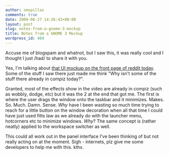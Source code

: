 ```yaml
---
author: smspillaz
comments: true
date: 2009-06-27 14:26:43+00:00
layout: post
slug: notes-from-a-gnome-3-mockup
title: Notes from a GNOME 3 Mockup
wordpress_id: 469
---
```


Accuse me of blogspam and whatnot, but I saw this, it was really cool and I thought I just /had/ to share it with you.

Yes, I'm talking about [that UI mockup on the front page of reddit today](http://www.youtube.com/watch?v=lsZvwyxJ9vk). Some of the stuff I saw there just made me think "Why isn't some of the stuff there already in compiz today?".

Granted, most of the effects show in the video are already in compiz (such as wobbly, dodge, etc) but it was the 2 at the end that got me. The first is where the user drags the window onto the taskbar and it minimizes. Makes. So. Much. Damn. Sense. _Why_ have I been wasting so much time trying to reach for a little button on the window decoration when all that time I could have just used fitts law as we already do with the launcher menu, hotcorners etc to minimize windows. _Why_? The same concept is (rather neatly) applied to the workspace switcher as well.

This could all work out in the panel interface I've been thinking of but not really acting on at the moment. Sigh - internets, plz give me some developers to help me with this. kthx.
